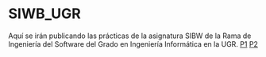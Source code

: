 # SIWB_UGR
Aquí se irán publicando las prácticas de la asignatura SIBW de la Rama de Ingeniería del Software del Grado en Ingeniería Informática en la UGR.
[P1](https://victorrubia.github.io/SIBW_UGR/P1/portada.html)
[P2](https://victorrubia.github.io/SIBW_UGR/P2/portada.html)
